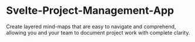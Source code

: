 # Svelte-Project-Management-App
Create layered mind-maps that are easy to navigate and comprehend, allowing you and your team to document project work with complete clarity.
